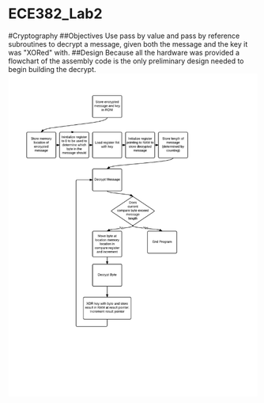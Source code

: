 ECE382_Lab2
===========
#Cryptography
##Objectives
Use pass by value and pass by reference subroutines to decrypt a message, given both the message and the key it was "XORed" with.
##Design
Because all the hardware was provided a flowchart of the assembly code is the only preliminary design needed to begin building the decrypt.
![alt tag](https://raw.githubusercontent.com/seanbapty/ECE382_Lab2/master/ECE%20382%20lab2%20-%20New%20Page.jpeg)
